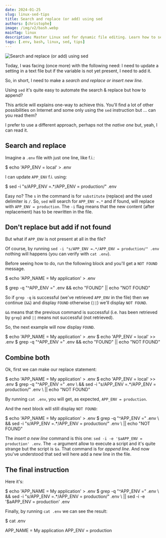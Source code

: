 ```yaml
---
date: 2024-01-25
slug: linux-sed-tips
title: Search and replace (or add) using sed
authors: [christophe]
image: /img/v2/bash.webp
mainTag: linux
description: Master Linux sed for dynamic file editing. Learn how to search and replace an existing variable or seamlessly add a new line if the variable is not found in your configuration file.
tags: [.env, bash, linux, sed, tips]
---
```

![Search and replace (or add) using sed](/img/v2/bash.webp)

Today, I was facing (once more) with the following need: I need to update a setting in a text file but if the variable is not yet present, I need to add it.

So, in short, I need to make a *search and replace or insert new line*.

Using `sed` it's quite easy to automate the search & replace but how to append?

<!-- truncate -->

This article will explains one-way to achieve this. You'll find a lot of other possibilities on Internet and some only using the `sed` instruction but ... can you read them?

I prefer to use a different approach, perhaps not the *native one* but, yeah, I can read it.

## Search and replace

Imagine a `.env` file with just one line, like f.i.:

<Terminal>
$ echo 'APP_ENV = local' > .env
</Terminal>

I can update `APP_ENV` f.i. using:

<Terminal>
$ sed -i "s/APP_ENV =.*/APP_ENV = production/" .env
</Terminal>

Easy no? The `s` in the command is for `substitute` (replace) and the used delimiter is `/`. So, `sed` will search for `APP_ENV =.*` and if found, will replace with `APP_ENV = production`. The `-i` flag means that the new content (after replacement) has to be rewritten in the file.

## Don't replace but add if not found

But what if `APP_ENV` is not present at all in the file?

Of course, by running `sed -i "s/APP_ENV =.*/APP_ENV = production/" .env` nothing will happens (you can verify with `cat .env`).

Before seeing how to do, run the following block and you'll get a `NOT FOUND` message.

<Terminal>
$ echo 'APP_NAME = My application' > .env

$ grep -q "^APP_ENV =" .env && echo "FOUND" || echo "NOT FOUND"

</Terminal>

So if `grep -q` is successful (we've retrieved `APP_ENV` in the file) then we continue (`&&`) and display `FOUND` otherwise (`||`) we'll display `NOT FOUND`.

`&&` means that the previous command is successful (i.e. has been retrieved by `grep`) and `||` means not successful (not retrieved).

So, the next example will now display `FOUND`.

<Terminal>
$ echo 'APP_NAME = My application' > .env
$ echo 'APP_ENV = local' >> .env
$ grep -q "^APP_ENV =" .env && echo "FOUND" || echo "NOT FOUND"
</Terminal>

## Combine both

Ok, first we can make our replace statement:

<Terminal>
$ echo 'APP_NAME = My application' > .env
$ echo 'APP_ENV = local' >> .env
$ grep -q "^APP_ENV =" .env \
    && sed -i "s/APP_ENV =.*/APP_ENV = production/" .env \
    || echo "NOT FOUND"
</Terminal>

By running `cat .env`, you will get, as expected, `APP_ENV = production`.

And the next block will still display `NOT FOUND`:

<Terminal>
$ echo 'APP_NAME = My application' > .env
$ grep -q "^APP_ENV =" .env \
    && sed -i "s/APP_ENV =.*/APP_ENV = production/" .env \
    || echo "NOT FOUND"
</Terminal>

The *insert a new line* command is this one: `sed -i -e '$aAPP_ENV = production' .env`. The `-e` argument allow to execute a script and it's quite strange but the script is `$a`. That command is for *append line*. And now you've understood that sed will here add a new line in the file.

## The final instruction

Here it's:

<Terminal>
$ echo 'APP_NAME = My application' > .env
$ grep -q "^APP_ENV =" .env \
    && sed -i "s/APP_ENV =.*/APP_ENV = production/" .env \
    || sed -i -e '$aAPP_ENV = production' .env
</Terminal>

Finally, by running `cat .env` we can see the result:

<Terminal>
$ cat .env

APP_NAME = My application
APP_ENV = production
</Terminal>
